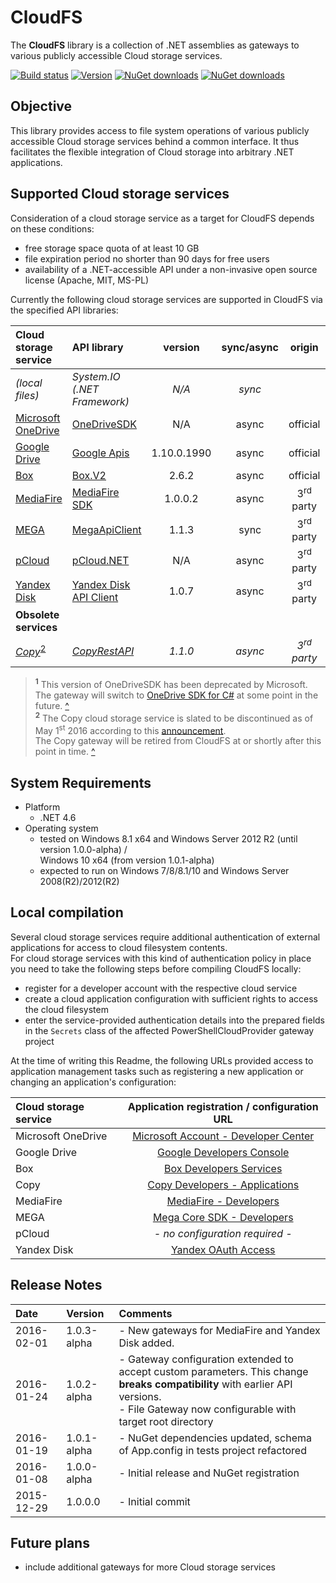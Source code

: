 # CloudFS
The **CloudFS** library is a collection of .NET assemblies as gateways to various publicly accessible Cloud storage services.

[![Build status](https://ci.appveyor.com/api/projects/status/wjyq2wugi651ut0x/branch/master?svg=true)](https://ci.appveyor.com/project/viciousviper/cloudfs)
[![Version](https://img.shields.io/nuget/v/CloudFS.svg)](https://www.nuget.org/packages/CloudFS)
[![NuGet downloads](https://img.shields.io/nuget/dt/CloudFS.svg)](https://www.nuget.org/packages/CloudFS)
[![NuGet downloads](https://img.shields.io/nuget/dt/CloudFS-Signed.svg)](https://www.nuget.org/packages/CloudFS-Signed)

## Objective

This library provides access to file system operations of various publicly accessible Cloud storage services behind a common interface. It thus facilitates the flexible integration of Cloud storage into arbitrary .NET applications.

## Supported Cloud storage services

Consideration of a cloud storage service as a target for CloudFS depends on these conditions:

- free storage space quota of at least 10 GB
- file expiration period no shorter than 90 days for free users
- availability of a .NET-accessible API under a non-invasive open source license (Apache, MIT, MS-PL)

Currently the following cloud storage services are supported in CloudFS via the specified API libraries:

| Cloud storage service                                            | API library                                                             | version     | sync/async | origin    | status |
| :--------------------------------------------------------------- | :---------------------------------------------------------------------- | :---------: | :--------: | :-------: | :----: |
| *(local files)*                                                  | *System.IO (.NET Framework)*                                            | *N/A*       | *sync*     |           | stable |
| [Microsoft OneDrive](https://onedrive.live.com/ "OneDrive")      | [OneDriveSDK](https://github.com/OneDrive/onedrive-explorer-win)        | N/A         | async      | official  | stable<sup id="a1">[1](#f1)</sup> |
| [Google Drive](https://drive.google.com/ "Google Drive")         | [Google Apis](https://github.com/google/google-api-dotnet-client)       | 1.10.0.1990 | async      | official  | stable |
| [Box](https://app.box.com/ "Box")                                | [Box.V2](https://github.com/box/box-windows-sdk-v2)                     | 2.6.2       | async      | official  | stable |
| [MediaFire](https://www.mediafire.com "MediaFire")               | [MediaFire SDK](https://github.com/MediaFire/mediafire-csharp-open-sdk) | 1.0.0.2     | async      | 3<sup>rd</sup> party | experimental |
| [MEGA](https://mega.co.nz/ "MEGA")                               | [MegaApiClient](https://github.com/gpailler/MegaApiClient)              | 1.1.3       | sync       | 3<sup>rd</sup> party | stable |
| [pCloud](https://www.pcloud.com/ "pCloud")                       | [pCloud.NET](https://github.com/nirinchev/pCloud.NET)                   | N/A         | async      | 3<sup>rd</sup> party | stable |
| [Yandex Disk](https://disk.yandex.com/client/disk "Yandex Disk") | [Yandex Disk API Client](https://github.com/raidenyn/yandexdisk.client) | 1.0.7       | async      | 3<sup>rd</sup> party | experimental |
| **Obsolete services**                                            |
| *[Copy](https://www.copy.com/ "Copy")*<sup id="a2">[2](#f2)</sup> | *[CopyRestAPI](https://github.com/saguiitay/CopyRestAPI)*              | *1.1.0*     | *async*    | *3<sup>rd</sup> party* | *retired* |

> <sup><b id="f1">1</b></sup> This version of OneDriveSDK has been deprecated by Microsoft. The gateway will switch to [OneDrive SDK for C#](https://github.com/OneDrive/onedrive-sdk-csharp) at some point in the future. [^](#a1)<br/>
> <sup><b id="f2">2</b></sup> The Copy cloud storage service is slated to be discontinued as of May 1<sup>st</sup> 2016 according to this [announcement](https://www.copy.com/page/home;cs_login:login;;section:plans).<br/>The Copy gateway will be retired from CloudFS at or shortly after this point in time. [^](#a2)<br/>


## System Requirements

- Platform
  - .NET 4.6
- Operating system
  - tested on Windows 8.1 x64 and Windows Server 2012 R2 (until version 1.0.0-alpha) /<br/>Windows 10 x64 (from version 1.0.1-alpha)
  - expected to run on Windows 7/8/8.1/10 and Windows Server 2008(R2)/2012(R2)

## Local compilation

Several cloud storage services require additional authentication of external applications for access to cloud filesystem contents.<br/>For cloud storage services with this kind of authentication policy in place you need to take the following steps before compiling CloudFS locally:

- register for a developer account with the respective cloud service
- create a cloud application configuration with sufficient rights to access the cloud filesystem
- enter the service-provided authentication details into the prepared fields in the `Secrets` class of the affected PowerShellCloudProvider gateway project

At the time of writing this Readme, the following URLs provided access to application management tasks such as registering a new application or changing an application's configuration:

| Cloud storage service | Application registration / configuration URL           |
| :-------------------- | :----------------------------------------------------: |
| Microsoft OneDrive    | [Microsoft Account - Developer Center](https://account.live.com/developers/applications/index) |
| Google Drive          | [Google Developers Console](https://console.developers.google.com) |
| Box                   | [Box Developers Services](https://app.box.com/developers/services/edit/) |
| Copy                  | [Copy Developers - Applications](https://developers.copy.com/applications) |
| MediaFire             | [MediaFire - Developers](https://www.mediafire.com/index.php#settings/applications) |
| MEGA                  | [Mega Core SDK - Developers](https://mega.nz/#sdk)     |
| pCloud                | *- no configuration required -*                        |
| Yandex Disk           | [Yandex OAuth Access](https://oauth.yandex.com/)       |

## Release Notes

| Date       | Version     | Comments                                                                       |
| :--------- | :---------- | :----------------------------------------------------------------------------- |
| 2016-02-01 | 1.0.3-alpha | - New gateways for MediaFire and Yandex Disk added.                            |
| 2016-01-24 | 1.0.2-alpha | - Gateway configuration extended to accept custom parameters. This change **breaks compatibility** with earlier API versions.<br/>- File Gateway now configurable with target root directory |
| 2016-01-19 | 1.0.1-alpha | - NuGet dependencies updated, schema of App.config in tests project refactored |
| 2016-01-08 | 1.0.0-alpha | - Initial release and NuGet registration                                       |
| 2015-12-29 | 1.0.0.0     | - Initial commit                                                               |

## Future plans

- include additional gateways for more Cloud storage services
